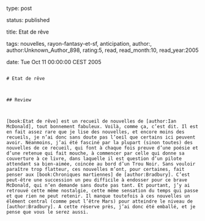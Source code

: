 type: post
status: published
title: Etat de rêve
tags:  nouvelles,  rayon-fantasy-et-sf, anticipation, author:, author:Unknown_Author_898, rating:5, read, read_month:10, read_year:2005
date: Tue Oct 11 00:00:00 CEST 2005
~~~~~~
# Etat de rêve

## Review

[book:Etat de rêve] est un recueil de nouvelles de [author:Ian McDonald], tout bonnement fabuleux. Voilà, comme ça, c’est dit. Il est en fait assez rare que je lise des nouvelles, et encore moins des recueils, je n’ai donc sans doute pas l’oeil que certains ici peuvent avoir. Néanmoins, j’ai été fasciné par la plupart (sinon toutes) des nouvelles de ce recueil, qui font à chaque fois preuve d’une poésie et d’une retenue qui fait mouche, à commencer par celle qui donne sa couverture à ce livre, dans laquelle il est question d’un pilote attendant sa bien-aimée, coincée au bord d’un Trou Noir. Sans vouloir paraître trop flatteur, ces nouvelles m’ont, pour certaines, fait penser aux [book:Chroniques martiennes] de [author:Bradbury]. C’est peut-être une succession un peu difficile à endosser pour ce brave McDonald, qui n’en demande sans doute pas tant. Et pourtant, j’y ai retrouvé cette même nostalgie, cette même sensation du temps qui passe et que rien ne peut retenir. Il manque toutefois à ces nouvelles un élément central (comme peut l’être Mars) pour atteindre le niveau de [author:Bradbury]. A cette réserve près, j’ai donc été emballé, et je pense que vous le serez aussi. 